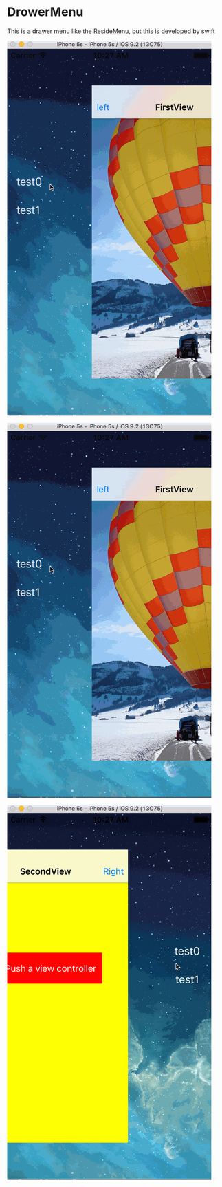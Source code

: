 # DrowerMenu
This is a drawer menu like the ResideMenu, but this is developed by swift

![Image Sample](https://github.com/MathewWang/DrowerMenu/blob/master/ResideView.gif)

![Image Sample1](https://github.com/MathewWang/DrowerMenu/blob/master/ResideView-1.tiff)

![Image Sample2](https://github.com/MathewWang/DrowerMenu/blob/master/ResideView-2.tiff)
